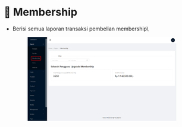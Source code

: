 # 🎉 Membership

*   Berisi semua laporan transaksi pembelian membership\


    <figure><img src="../../.gitbook/assets/image (3).png" alt=""><figcaption></figcaption></figure>
